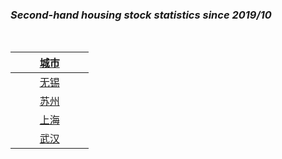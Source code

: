 ### ***Second-hand housing stock statistics since 2019/10***
<br>

| &nbsp;&nbsp;&nbsp;&nbsp;&nbsp;&nbsp;&nbsp;&nbsp;&nbsp;[城市](README.md)&nbsp;&nbsp;&nbsp;&nbsp;&nbsp;&nbsp;&nbsp;&nbsp;&nbsp; |
| :-: | 
| [无锡](Wuxi_Stock.md)|
| [苏州](Suzhou_Stock.md)|
| [上海](Shanghai_Stock.md) |
| [武汉](Wuhan_Stock.md) |
